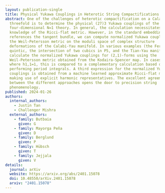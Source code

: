 ```yaml
---
layout: publication-single
title: Physical Yukawa Couplings in Heterotic String Compactifications
abstract: One of the challenges of heterotic compactification on a Calabi-Yau
  threefold is to determine the physical (27)3 Yukawa couplings of the resulting
  four-dimensional N=1 theory. In general, the calculation necessitates
  knowledge of the Ricci-flat metric. However, in the standard embedding, which
  references the tangent bundle, we can compute normalized Yukawa couplings from
  the Weil-Petersson metric on the moduli space of complex structure
  deformations of the Calabi-Yau manifold. In various examples (the Fermat
  quintic, the intersection of two cubics in P5, and the Tian-Yau manifold), we
  calculate the normalized Yukawa couplings for (2,1)-forms using the
  Weil-Petersson metric obtained from the Kodaira-Spencer map. In cases
  where h1,1=1, this is compared to a complementary calculation based on
  performing period integrals. A third expression for the normalized Yukawa
  couplings is obtained from a machine learned approximate Ricci-flat metric
  making use of explicit harmonic representatives. The excellent agreement
  between the different approaches opens the door to precision string
  phenomenology.
published: 2024-01-26
authors:
  internal_authors:
    - Justin Tan
    - Challenger Mishra
  external_authors:
    - family: Butbaia
      given: G
    - family: Mayorga Peña
      given: D
    - family: Berglund
      given: P
    - family: Hübsch
      given: T
    - family: Jejjala
      given: V
details:
  journal: arXiv
  website: https://arxiv.org/abs/2401.15078
  doi: 10.48550/arXiv.2401.15078
  arxiv: "2401.15078"
---
```

